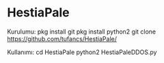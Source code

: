 # HestiaPale
Kurulumu:
pkg install git
pkg install python2
git clone https://github.com/tufancs/HestiaPale/

Kullanımı:
cd HestiaPale
python2 HestiaPaleDDOS.py
